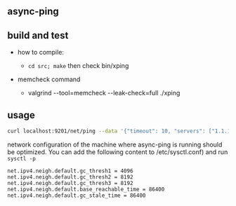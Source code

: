 ## async-ping

## build and test
* how to compile:
	* ```cd src; make``` then check bin/xping

* memcheck command
    * valgrind --tool=memcheck --leak-check=full ./xping


## usage
``` bash
curl localhost:9201/net/ping --data '{"timeout": 10, "servers": ["1.1.1.1", "2.2.2.2"]}'
```
network configuration of the machine where async-ping is running should be optimized.  You can add the following content to /etc/sysctl.conf) and run ```sysctl -p```

```
net.ipv4.neigh.default.gc_thresh1 = 4096
net.ipv4.neigh.default.gc_thresh2 = 8192
net.ipv4.neigh.default.gc_thresh3 = 8192
net.ipv4.neigh.default.base_reachable_time = 86400
net.ipv4.neigh.default.gc_stale_time = 86400
```
